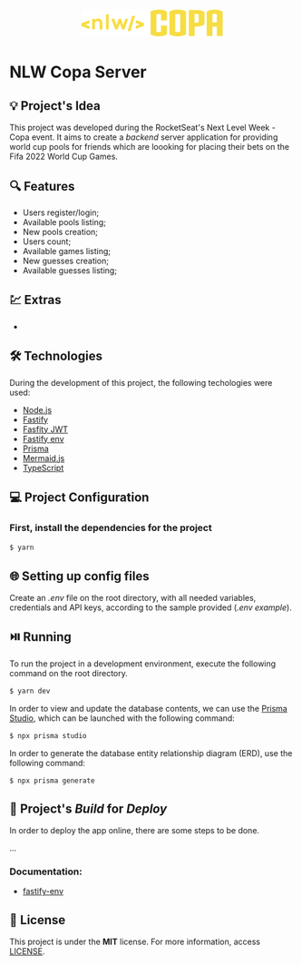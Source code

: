 <h1 align="center"><img alt="NLW Copa Server" title="NLW Copa Server" src=".github/logo.svg" width="250" /></h1>

# NLW Copa Server

## 💡 Project's Idea

This project was developed during the RocketSeat's Next Level Week - Copa event. It aims to create a *backend* server application for providing world cup pools for friends which are loooking for placing their bets on the Fifa 2022 World Cup Games.

## 🔍 Features

* Users register/login;
* Available pools listing;
* New pools creation;
* Users count;
* Available games listing;
* New guesses creation;
* Available guesses listing;

## 💹 Extras

* 

## 🛠 Technologies

During the development of this project, the following techologies were used:

- [Node.js](https://nodejs.org/en/)
- [Fastify](https://www.fastify.io/)
- [Fasfity JWT](https://github.com/fastify/fastify-jwt)
- [Fastify env](https://github.com/fastify/fastify-env)
- [Prisma](https://www.prisma.io/)
- [Mermaid.js](https://mermaid-js.github.io/mermaid/#/)
- [TypeScript](https://www.typescriptlang.org/)

## 💻 Project Configuration

### First, install the dependencies for the project

```bash
$ yarn
```

## 🌐 Setting up config files

Create an *.env* file on the root directory, with all needed variables, credentials and API keys, according to the sample provided (*.env example*).

## ⏯️ Running

To run the project in a development environment, execute the following command on the root directory.

```bash
$ yarn dev
```

In order to view and update the database contents, we can use the [Prisma Studio](https://www.prisma.io/studio), which can be launched with the following command:

```bash
$ npx prisma studio
```

In order to generate the database entity relationship diagram (ERD), use the following command:

```bash
$ npx prisma generate
```

## 🔨 Project's *Build* for *Deploy*

In order to deploy the app online, there are some steps to be done.

...

### Documentation:
* [fastify-env](https://github.com/fastify/fastify-env)

## 📄 License

This project is under the **MIT** license. For more information, access [LICENSE](./LICENSE).
